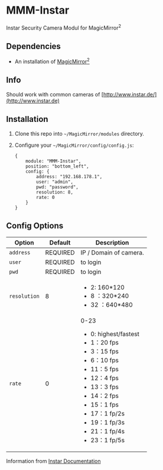 # MMM-Instar
Instar Security Camera Modul for MagicMirror<sup>2</sup>

## Dependencies
  * An installation of [MagicMirror<sup>2</sup>](https://github.com/MichMich/MagicMirror)

## Info
Should work with common cameras of [http://www.instar.de/](http://www.instar.de)

## Installation
 1. Clone this repo into `~/MagicMirror/modules` directory.
 2. Configure your `~/MagicMirror/config/config.js`:

    ```
    {
        module: "MMM-Instar",
        position: "bottom_left",
        config: {
            address: "192.168.178.1",
            user: "admin",
            pwd: "password",
            resolution: 8,
            rate: 0
        }
    }
    ```
## Config Options
| **Option** | **Default** | **Description** |
| --- | --- | --- |
| `address` | REQUIRED | IP / Domain of camera.  |
| `user` | REQUIRED | to login |
| `pwd` | REQUIRED | to login |
| `resolution` | 8 | <ul><li>2: 160\*120 <li>8 ：320\*240 <li>32 ：640\*480 |
| `rate` | 0 | 0-23  <ul><li>0: highest/fastest <li>1：20 fps <li>3：15 fps <li>6：10 fps <li>11：5 fps <li>12：4 fps <li>13：3 fps <li>14：2 fps <li>15：1 fps <li>17：1 fp/2s <li>19：1 fp/3s <li>21：1 fp/4s <li>23：1 fp/5s |

Information from [Instar Documentation](http://wiki.instar.de/images/c/c7/INSTAR_CGI_MJPEG_Chipset_English.pdf)
